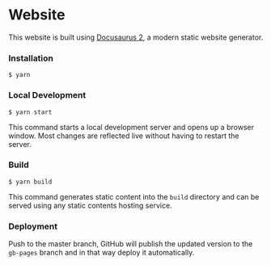 # Website

This website is built using [Docusaurus 2](https://docusaurus.io/), a modern static website
generator.

### Installation

```
$ yarn
```

### Local Development

```
$ yarn start
```

This command starts a local development server and opens up a browser window. Most changes are
reflected live without having to restart the server.

### Build

```
$ yarn build
```

This command generates static content into the `build` directory and can be served using any static
contents hosting service.

### Deployment

Push to the master branch, GitHub will publish the updated version to the `gb-pages` branch and in
that way deploy it automatically.
